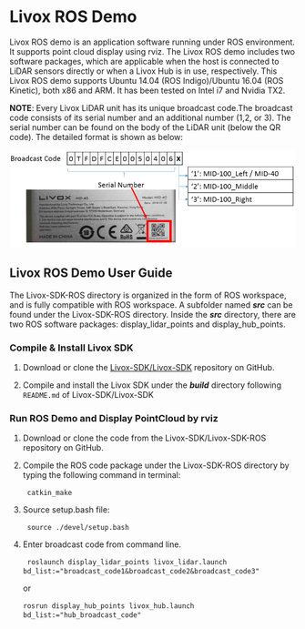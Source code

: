 # Livox ROS Demo

Livox ROS demo is an application software running under ROS environment. It supports point cloud display using rviz. The Livox ROS demo includes two software packages, which are applicable when the host is connected to LiDAR sensors directly or when a Livox Hub is in use, respectively. This Livox ROS demo supports Ubuntu 14.04 (ROS Indigo)/Ubuntu 16.04 (ROS Kinetic), both x86 and ARM. It has been tested on Intel i7 and Nvidia TX2. 

**NOTE**: Every Livox LiDAR unit has its unique broadcast code.The broadcast code consists of its serial number and an additional number (1,2, or 3). The serial number can be found on the body of the LiDAR unit (below the QR code). The detailed format is shown as below:

![broadcast_code](./broadcast_code.png)

## Livox ROS Demo User Guide

The Livox-SDK-ROS directory is organized in the form of ROS workspace, and is fully compatible with ROS workspace. A subfolder named ***src*** can be found under the Livox-SDK-ROS directory. Inside the ***src*** directory, there are two ROS software packages: display_lidar_points and display_hub_points.

### Compile & Install Livox SDK 

1. Download or clone the [Livox-SDK/Livox-SDK](https://github.com/Livox-SDK/Livox-SDK/) repository on GitHub. 

2. Compile and install the Livox SDK under the ***build*** directory following `README.md` of Livox-SDK/Livox-SDK

### Run ROS Demo and Display PointCloud by rviz 

1. Download or clone the code from the Livox-SDK/Livox-SDK-ROS repository on GitHub. 

    

2. Compile the ROS code package under the Livox-SDK-ROS directory by typing the following command in terminal:
    ```
     catkin_make
    ```

3. Source setup.bash file:
    ```
     source ./devel/setup.bash
    ```

4. Enter broadcast code from command line.
    ```
     roslaunch display_lidar_points livox_lidar.launch bd_list:="broadcast_code1&broadcast_code2&broadcast_code3"
    ```
     or
     ```
     rosrun display_hub_points livox_hub.launch bd_list:="hub_broadcast_code"
     ```
